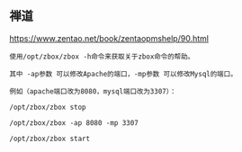 ## 禅道

https://www.zentao.net/book/zentaopmshelp/90.html

```shell
使用/opt/zbox/zbox -h命令来获取关于zbox命令的帮助。

其中 -ap参数 可以修改Apache的端口，-mp参数 可以修改Mysql的端口。

例如（apache端口改为8080，mysql端口改为3307）：

/opt/zbox/zbox stop

/opt/zbox/zbox -ap 8080 -mp 3307

/opt/zbox/zbox start
```

